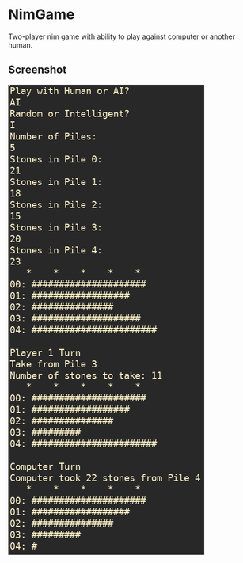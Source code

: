 # NimGame
Two-player nim game with ability to play against computer or another human.

## Screenshot
![Screenshot from game in terminal](nim_screenshot.png)
